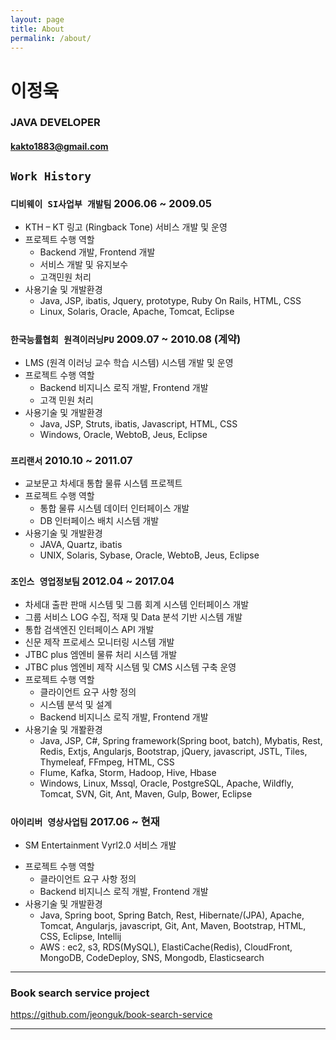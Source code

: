 ```yaml
---
layout: page
title: About
permalink: /about/
---
```


# 이정욱
### JAVA DEVELOPER
#### kakto1883@gmail.com

## ``` Work History ``` 


### ``` 디비웨이 SI사업부 개발팀 ``` 2006.06 ~ 2009.05
* KTH – KT 링고 (Ringback Tone) 서비스 개발 및 운영
* 프로젝트 수행 역할
	- Backend 개발, Frontend 개발
	- 서비스 개발 및 유지보수
	- 고객민원 처리
* 사용기술 및 개발환경
	- Java, JSP, ibatis, Jquery, prototype, Ruby On Rails, HTML, CSS
	- Linux, Solaris, Oracle, Apache, Tomcat, Eclipse


### ``` 한국능률협회 원격이러닝PU ``` 2009.07 ~ 2010.08 (계약)
* LMS (원격 이러닝 교수 학습 시스템) 시스템 개발 및 운영
* 프로젝트 수행 역할
	- Backend 비지니스 로직 개발, Frontend 개발
	- 고객 민원 처리
* 사용기술 및 개발환경
	- Java, JSP, Struts, ibatis, Javascript, HTML, CSS
	- Windows, Oracle, WebtoB, Jeus, Eclipse


### ``` 프리랜서 ``` 2010.10 ~ 2011.07
* 교보문고 차세대 통합 물류 시스템 프로젝트
* 프로젝트 수행 역할
	- 통합 물류 시스템 데이터 인터페이스 개발
	- DB 인터페이스 배치 시스템 개발
* 사용기술 및 개발환경
	- JAVA, Quartz, ibatis
	- UNIX, Solaris, Sybase, Oracle, WebtoB, Jeus, Eclipse


### ``` 조인스 영업정보팀 ``` 2012.04 ~ 2017.04
* 차세대 출판 판매 시스템 및 그룹 회계 시스템 인터페이스 개발
* 그룹 서비스 LOG 수집, 적재 및 Data 분석 기반 시스템 개발
* 통합 검색엔진 인터페이스 API 개발
* 신문 제작 프로세스 모니터링 시스템 개발
* JTBC plus 엠엔비 물류 처리 시스템 개발
* JTBC plus 엠엔비 제작 시스템 및 CMS 시스템 구축 운영
* 프로젝트 수행 역할
	- 클라이언트 요구 사항 정의
	- 시스템 분석 및 설계
	- Backend 비지니스 로직 개발, Frontend 개발
* 사용기술 및 개봘환경
	- Java, JSP, C#, Spring framework(Spring boot, batch), Mybatis, Rest, Redis, Extjs, Angularjs, Bootstrap, jQuery, javascript, JSTL, Tiles, Thymeleaf, FFmpeg, HTML, CSS
	- Flume, Kafka, Storm, Hadoop, Hive, Hbase
	- Windows, Linux, Mssql, Oracle, PostgreSQL, Apache, Wildfly, Tomcat, SVN, Git, Ant, Maven, Gulp, Bower, Eclipse


### ``` 아이리버 영상사업팀 ``` 2017.06 ~ 현재
- SM Entertainment Vyrl2.0 서비스 개발
* 프로젝트 수행 역할
	- 클라이언트 요구 사항 정의
	- Backend 비지니스 로직 개발, Frontend 개발
* 사용기술 및 개발환경
	- Java, Spring boot, Spring Batch, Rest, Hibernate/(JPA), Apache, Tomcat, Angularjs, javascript, Git, Ant, Maven, Bootstrap, HTML, CSS, Eclipse, Intellij
	- AWS : ec2, s3, RDS(MySQL), ElastiCache(Redis), CloudFront, MongoDB, CodeDeploy, SNS, Mongodb, Elasticsearch



---

### Book search service project
https://github.com/jeonguk/book-search-service

---
